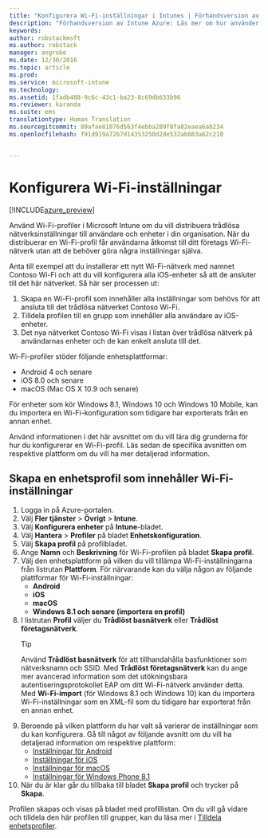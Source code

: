 ```yaml
---
title: "Konfigurera Wi-Fi-inställningar i Intunes | Förhandsversion av Intune Azure | Microsoft Docs"
description: "Förhandsversion av Intune Azure: Läs mer om hur använder Intune för att konfigurera Wi-Fi-anslutningar på enheter som du hanterar."
keywords: 
author: robstackmsft
ms.author: robstack
manager: angrobe
ms.date: 12/30/2016
ms.topic: article
ms.prod: 
ms.service: microsoft-intune
ms.technology: 
ms.assetid: 1fadb488-9c6c-43c1-ba23-8c69db633b96
ms.reviewer: karanda
ms.suite: ems
translationtype: Human Translation
ms.sourcegitcommit: 89afae81076d563f4ebba289f8fa82eaea6ab234
ms.openlocfilehash: f91d919a72b7d14353250d2de532ab083a62c210


---
```


# <a name="how-to-configure-wi-fi-settings"></a>Konfigurera Wi-Fi-inställningar 

[!INCLUDE[azure_preview](../includes/azure_preview.md)]

Använd Wi-Fi-profiler i Microsoft Intune om du vill distribuera trådlösa nätverksinställningar till användare och enheter i din organisation. När du distribuerar en Wi-Fi-profil får användarna åtkomst till ditt företags Wi-Fi-nätverk utan att de behöver göra några inställningar själva.

Anta till exempel att du installerar ett nytt Wi-Fi-nätverk med namnet Contoso Wi-Fi och att du vill konfigurera alla iOS-enheter så att de ansluter till det här nätverket. Så här ser processen ut:

1. Skapa en Wi-Fi-profil som innehåller alla inställningar som behövs för att ansluta till det trådlösa nätverket Contoso Wi-Fi.
2. Tilldela profilen till en grupp som innehåller alla användare av iOS-enheter.
3. Det nya nätverket Contoso Wi-Fi visas i listan över trådlösa nätverk på användarnas enheter och de kan enkelt ansluta till det.

Wi-Fi-profiler stöder följande enhetsplattformar:

- Android 4 och senare
- iOS 8.0 och senare
- macOS (Mac OS X 10.9 och senare)

För enheter som kör Windows 8.1, Windows 10 och Windows 10 Mobile, kan du importera en Wi-Fi-konfiguration som tidigare har exporterats från en annan enhet.

Använd informationen i det här avsnittet om du vill lära dig grunderna för hur du konfigurerar en Wi-Fi-profil. Läs sedan de specifika avsnitten om respektive plattform om du vill ha mer detaljerad information.

## <a name="create-a-device-profile-containing-wi-fi-settings"></a>Skapa en enhetsprofil som innehåller Wi-Fi-inställningar

1. Logga in på Azure-portalen.
2. Välj **Fler tjänster** > **Övrigt** > **Intune**.
3. Välj **Konfigurera enheter** på **Intune**-bladet.
2. Välj **Hantera** > **Profiler** på bladet **Enhetskonfiguration**.
3. Välj **Skapa profil** på profilbladet.
4. Ange **Namn** och **Beskrivning** för Wi-Fi-profilen på bladet **Skapa profil**.
5. Välj den enhetsplattform på vilken du vill tillämpa Wi-Fi-inställningarna från listrutan **Plattform**. För närvarande kan du välja någon av följande plattformar för Wi-Fi-inställningar:
    - **Android**
    - **iOS**
    - **macOS**
    - **Windows 8.1 och senare (importera en profil)**
6. I listrutan **Profil** väljer du **Trådlöst basnätverk** eller **Trådlöst företagsnätverk**.
    >[!TIP]
    >Använd **Trådlöst basnätverk** för att tillhandahålla basfunktioner som nätverksnamn och SSID. Med **Trådlöst företagsnätverk** kan du ange mer avancerad information som det utökningsbara autentiseringsprotokollet EAP om ditt Wi-Fi-nätverk använder detta. Med **Wi-Fi-import** (för Windows 8.1 och Windows 10) kan du importera Wi-Fi-inställningar som en XML-fil som du tidigare har exporterat från en annan enhet.
7. Beroende på vilken plattform du har valt så varierar de inställningar som du kan konfigurera. Gå till något av följande avsnitt om du vill ha detaljerad information om respektive plattform:
    - [Inställningar för Android](wi-fi-for-android.md)
    - [Inställningar för iOS](wi-fi-for-ios.md)
    - [Inställningar för macOS](wi-fi-for-macos.md)
    - [Inställningar för Windows Phone 8.1](wi-fi-import-for-windows-8-1.md)
8. När du är klar går du tillbaka till bladet **Skapa profil** och trycker på **Skapa**.

Profilen skapas och visas på bladet med profillistan.
Om du vill gå vidare och tilldela den här profilen till grupper, kan du läsa mer i [Tilldela enhetsprofiler](how-to-assign-device-profiles.md).




<!--HONumber=Feb17_HO1-->



